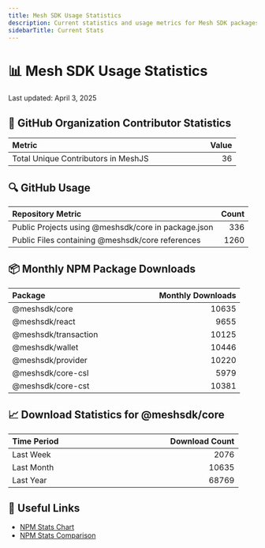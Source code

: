 ```yaml
---
title: Mesh SDK Usage Statistics
description: Current statistics and usage metrics for Mesh SDK packages
sidebarTitle: Current Stats
---
```


# 📊 Mesh SDK Usage Statistics
Last updated: April 3, 2025

## 👥 GitHub Organization Contributor Statistics
| Metric&nbsp;&nbsp;&nbsp;&nbsp;&nbsp;&nbsp;&nbsp;&nbsp;&nbsp;&nbsp;&nbsp;&nbsp;&nbsp;&nbsp;&nbsp;&nbsp;&nbsp;&nbsp;&nbsp;&nbsp;&nbsp;&nbsp;&nbsp;&nbsp;&nbsp;&nbsp;&nbsp;&nbsp;&nbsp;&nbsp;&nbsp;&nbsp;&nbsp;&nbsp;&nbsp;&nbsp;&nbsp;&nbsp;&nbsp;&nbsp;&nbsp;&nbsp;&nbsp;&nbsp;&nbsp;&nbsp;&nbsp;&nbsp;&nbsp;&nbsp;&nbsp;&nbsp;&nbsp;&nbsp;&nbsp;&nbsp;&nbsp;&nbsp;&nbsp;&nbsp;&nbsp;&nbsp;&nbsp;&nbsp;&nbsp;&nbsp;&nbsp;&nbsp;&nbsp;&nbsp;&nbsp;&nbsp;&nbsp;&nbsp;&nbsp;&nbsp;&nbsp;&nbsp; |   Value |
| :---------------------------------------- | ------: |
| Total Unique Contributors in MeshJS        | 36 |

## 🔍 GitHub Usage
| Repository Metric&nbsp;&nbsp;&nbsp;&nbsp;&nbsp;&nbsp;&nbsp;&nbsp;&nbsp;&nbsp;&nbsp;&nbsp;&nbsp;&nbsp;&nbsp;&nbsp;&nbsp;&nbsp;&nbsp;&nbsp;&nbsp;&nbsp;&nbsp;&nbsp;&nbsp;&nbsp;&nbsp;&nbsp;&nbsp;&nbsp;&nbsp;&nbsp;&nbsp;&nbsp;&nbsp;&nbsp;&nbsp;&nbsp;&nbsp;&nbsp;&nbsp;&nbsp;&nbsp;&nbsp;&nbsp;&nbsp;&nbsp;&nbsp;&nbsp;&nbsp;&nbsp;&nbsp;&nbsp;&nbsp;&nbsp;&nbsp;&nbsp;&nbsp; |   Count |
| :---------------------------------------- | ------: |
| Public Projects using @meshsdk/core in package.json | 336 |
| Public Files containing @meshsdk/core references | 1260 |

## 📦 Monthly NPM Package Downloads
| Package&nbsp;&nbsp;&nbsp;&nbsp;&nbsp;&nbsp;&nbsp;&nbsp;&nbsp;&nbsp;&nbsp;&nbsp;&nbsp;&nbsp;&nbsp;&nbsp;&nbsp;&nbsp;&nbsp;&nbsp;&nbsp;&nbsp;&nbsp;&nbsp;&nbsp;&nbsp;&nbsp;&nbsp;&nbsp;&nbsp;&nbsp;&nbsp;&nbsp;&nbsp;&nbsp;&nbsp;&nbsp;&nbsp;&nbsp;&nbsp;&nbsp;&nbsp;&nbsp;&nbsp;&nbsp;&nbsp;&nbsp;&nbsp;&nbsp;&nbsp; |   Monthly Downloads |
| :---------------------------------------- | -----------------: |
| @meshsdk/core | 10635 |
| @meshsdk/react | 9655 |
| @meshsdk/transaction | 10125 |
| @meshsdk/wallet | 10446 |
| @meshsdk/provider | 10220 |
| @meshsdk/core-csl | 5979 |
| @meshsdk/core-cst | 10381 |

## 📈 Download Statistics for @meshsdk/core
| Time Period&nbsp;&nbsp;&nbsp;&nbsp;&nbsp;&nbsp;&nbsp;&nbsp;&nbsp;&nbsp;&nbsp;&nbsp;&nbsp;&nbsp;&nbsp;&nbsp;&nbsp;&nbsp;&nbsp;&nbsp;&nbsp;&nbsp;&nbsp;&nbsp;&nbsp;&nbsp;&nbsp;&nbsp;&nbsp;&nbsp;&nbsp;&nbsp;&nbsp;&nbsp;&nbsp;&nbsp;&nbsp;&nbsp;&nbsp;&nbsp;&nbsp;&nbsp;&nbsp;&nbsp;&nbsp;&nbsp;&nbsp;&nbsp;&nbsp; |   Download Count |
| :---------------------------------------- | --------------: |
| Last Week | 2076 |
| Last Month | 10635 |
| Last Year | 68769 |

## 🔗 Useful Links
- [NPM Stats Chart](https://npm-stat.com/charts.html?package=@meshsdk/core&from=2024-04-03&to=2025-04-03)
- [NPM Stats Comparison](https://npm-stat.com/charts.html?package=@meshsdk/core,@meshsdk/react&from=2024-04-03&to=2025-04-03)
